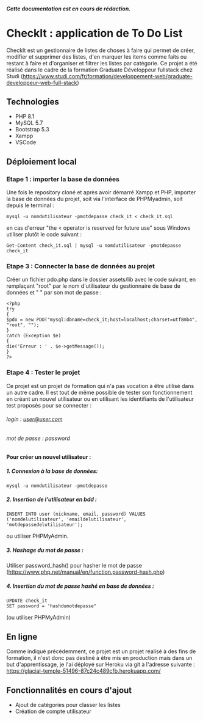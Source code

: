 ##### Cette documentation est en cours de rédaction.

# CheckIt : application de To Do List

CheckIt est un gestionnaire de listes de choses à faire qui permet de créer, modifier et supprimer des listes, d'en marquer les items comme faits ou restant à faire et d'organiser et filtrer les listes par catégorie.
Ce projet a été réalisé dans le cadre de la formation Graduate Développeur fullstack chez Studi (https://www.studi.com/fr/formation/developpement-web/graduate-developpeur-web-full-stack)

## Technologies

- PHP 8.1
- MySQL 5.7
- Bootstrap 5.3
- Xampp
- VSCode

## Déploiement local

### Etape 1 : importer la base de données

Une fois le repository cloné et après avoir démarré Xampp et PHP, importer la base de données du projet, soit via l'interface de PHPMyadmin, soit depuis le terminal :

```
mysql -u nomdutilisateur -pmotdepasse check_it < check_it.sql
```

en cas d'erreur "the < operator is reserved for future use" sous Windows utiliser plutôt le code suivant :

```
Get-Content check_it.sql | mysql -u nomdutilisateur -pmotdepasse check_it
```

### Etape 3 : Connecter la base de données au projet

Créer un fichier pdo.php dans le dossier assets/lib avec le code suivant, en remplaçant "root" par le nom d'utilisateur du gestionnaire de base de données et " " par son mot de passe :

```
<?php
try
{
$pdo = new PDO("mysql:dbname=check_it;host=localhost;charset=utf8mb4", "root", "");
}
catch (Exception $e)
{
die('Erreur : ' . $e->getMessage());
}
?>
```

### Etape 4 : Tester le projet

Ce projet est un projet de formation qui n'a pas vocation à être utilisé dans un autre cadre. Il est tout de même possible de tester son fonctionnement en créant un nouvel utilisateur ou en utilisant les identifiants de l'utilisateur test proposés pour se connecter :

###### login : user@user.com

###### mot de passe : password

#### Pour créer un nouvel utilisateur :

##### 1. Connexion à la base de données:

```
mysql -u nomdutilisateur -pmotdepasse
```

##### 2. Insertion de l'utilisateur en bdd :

```
INSERT INTO user (nickname, email, password) VALUES ('nomdelutilisateur', 'emaildelutilisateur', 'motdepassedelutilisateur');
```

ou utiliser PHPMyAdmin.

##### 3. Hashage du mot de passe :

Utiliser password_hash() pour hasher le mot de passe (https://www.php.net/manual/en/function.password-hash.php)

##### 4. Insertion du mot de passe hashé en base de données :

```
UPDATE check_it
SET password = 'hashdumotdepasse"
```

(ou utiliser PHPMyAdmin)

## En ligne

Comme indiqué précédemment, ce projet est un projet réalisé à des fins de formation, il n'est donc pas destiné à être mis en production mais dans un but d'apprentissage, je l'ai déployé sur Heroku via git à l'adresse suivante : https://glacial-temple-51496-87c24c489cfb.herokuapp.com/

## Fonctionnalités en cours d'ajout

- Ajout de catégories pour classer les listes
- Création de compte utilisateur
